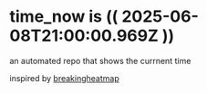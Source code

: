 # time_now is (( 2025-06-08T21:00:00.969Z ))

an automated repo that shows the currnent time

inspired by [breakingheatmap](https://github.com/breakingheatmap/breakingheatmap)
